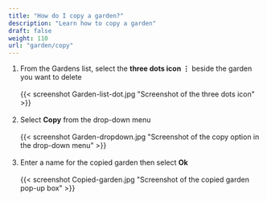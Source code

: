 ```yaml
---
title: "How do I copy a garden?"
description: "Learn how to copy a garden"
draft: false
weight: 110
url: "garden/copy"
---
```


1. From the Gardens list, select the **three dots icon ⋮** beside the garden you want to delete<br /><br />
{{< screenshot Garden-list-dot.jpg "Screenshot of the three dots icon" >}}<br /><br />
2. Select **Copy** from the drop-down menu<br /><br />
{{< screenshot Garden-dropdown.jpg "Screenshot of the copy option in the drop-down menu" >}}<br /><br />
3. Enter a name for the copied garden then select **Ok**<br /><br />
{{< screenshot Copied-garden.jpg "Screenshot of the copied garden pop-up box" >}}<br /><br />
